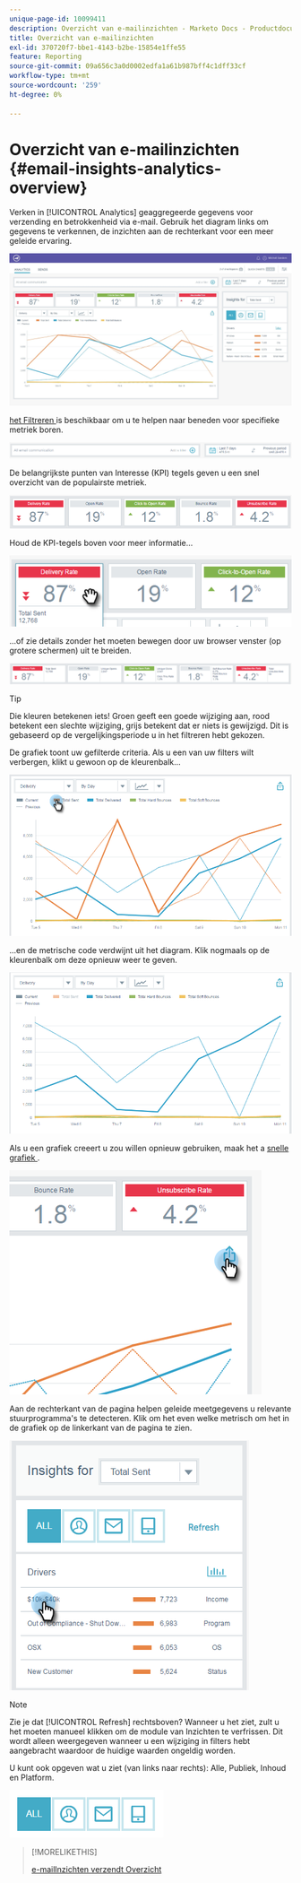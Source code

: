 ```yaml
---
unique-page-id: 10099411
description: Overzicht van e-mailinzichten - Marketo Docs - Productdocumentatie
title: Overzicht van e-mailinzichten
exl-id: 370720f7-bbe1-4143-b2be-15854e1ffe55
feature: Reporting
source-git-commit: 09a656c3a0d0002edfa1a61b987bff4c1dff33cf
workflow-type: tm+mt
source-wordcount: '259'
ht-degree: 0%

---
```


# Overzicht van e-mailinzichten {#email-insights-analytics-overview}

Verken in [!UICONTROL Analytics] geaggregeerde gegevens voor verzending en betrokkenheid via e-mail. Gebruik het diagram links om gegevens te verkennen, de inzichten aan de rechterkant voor een meer geleide ervaring.

![](assets/emailanalytics-1.jpg)

[ het Filtreren ](/help/marketo/product-docs/reporting/email-insights/filtering-in-email-insights.md) is beschikbaar om u te helpen naar beneden voor specifieke metriek boren.

![](assets/filter-field.png)

De belangrijkste punten van Interesse (KPI) tegels geven u een snel overzicht van de populairste metriek.

![](assets/kpi.png)

Houd de KPI-tegels boven voor meer informatie...

![](assets/kpi-hover.png)

...of zie details zonder het moeten bewegen door uw browser venster (op grotere schermen) uit te breiden.

![](assets/kpi-wide.png)

>[!TIP]
>
>Die kleuren betekenen iets! Groen geeft een goede wijziging aan, rood betekent een slechte wijziging, grijs betekent dat er niets is gewijzigd. Dit is gebaseerd op de vergelijkingsperiode u in het filtreren hebt gekozen.

De grafiek toont uw gefilterde criteria. Als u een van uw filters wilt verbergen, klikt u gewoon op de kleurenbalk...

![](assets/chart1.png)

...en de metrische code verdwijnt uit het diagram. Klik nogmaals op de kleurenbalk om deze opnieuw weer te geven.

![](assets/chart2.png)

Als u een grafiek creeert u zou willen opnieuw gebruiken, maak het a [ snelle grafiek ](/help/marketo/product-docs/reporting/email-insights/email-insights-quick-charts.md).

![](assets/quick-chart.png)

Aan de rechterkant van de pagina helpen geleide meetgegevens u relevante stuurprogramma&#39;s te detecteren. Klik om het even welke metrisch om het in de grafiek op de linkerkant van de pagina te zien.

![](assets/guided-metrics-ps.png)

>[!NOTE]
>
>Zie je dat [!UICONTROL Refresh] rechtsboven? Wanneer u het ziet, zult u het moeten manueel klikken om de module van Inzichten te verfrissen. Dit wordt alleen weergegeven wanneer u een wijziging in filters hebt aangebracht waardoor de huidige waarden ongeldig worden.

U kunt ook opgeven wat u ziet (van links naar rechts): Alle, Publiek, Inhoud en Platform.

![](assets/guided-bar.png)

>[!MORELIKETHIS]
>
>[ e-mailInzichten verzendt Overzicht ](/help/marketo/product-docs/reporting/email-insights/email-insights-sends-overview.md)
